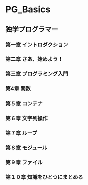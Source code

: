 # PG_Basics
## 独学プログラマー
### 第一章 イントロダクション
### 第二章 さあ、始めよう！
### 第三章 プログラミング入門
### 第4章 関数
### 第５章 コンテナ
### 第６章 文字列操作
### 第７章 ループ
### 第８章 モジュール
### 第９章 ファイル
### 第１０章 知識をひとつにまとめる
